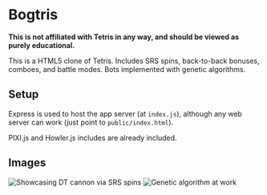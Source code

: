 # Bogtris

**This is not affiliated with Tetris in any way, and should be viewed as purely educational.**

This is a HTML5 clone of Tetris. Includes SRS spins, back-to-back bonuses, comboes, and battle modes. Bots implemented with genetic algorithms.

## Setup

Express is used to host the app server (at `index.js`), although any web server can work (just point to `public/index.html`).

PIXI.js and Howler.js includes are already included.

## Images

![Showcasing DT cannon via SRS spins](https://www.ocf.berkeley.edu/~branchan/images/bogtris-1.png)
![Genetic algorithm at work](https://www.ocf.berkeley.edu/~branchan/images/bogtris-2.png)
